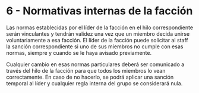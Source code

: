 # 6 - Normativas internas de la facción

Las normas establecidas por el líder de la facción en el hilo correspondiente serán vinculantes y tendrán validez una vez que un miembro decida unirse voluntariamente a esa facción. El líder de la facción puede solicitar al staff la sanción correspondiente si uno de sus miembros no cumple con esas normas, siempre y cuando se le haya avisado previamente.

Cualquier cambio en esas normas particulares deberá ser comunicado a través del hilo de la facción para que todos los miembros lo vean correctamente. En caso de no hacerlo, se podrá aplicar una sanción temporal al líder y cualquier regla interna del grupo se considerará nula.
